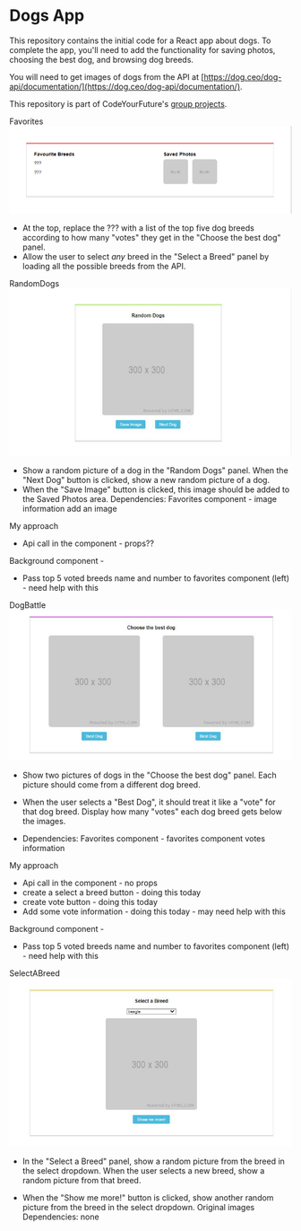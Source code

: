 # Dogs App

This repository contains the initial code for a React app about dogs. To complete the app, you'll need to add the functionality for saving photos, choosing the best dog, and browsing dog breeds.

You will need to get images of dogs from the API at [https://dog.ceo/dog-api/documentation/](https://dog.ceo/dog-api/documentation/).

This repository is part of CodeYourFuture's [group projects](https://github.com/CodeYourFuture/group-projects).  


Favorites
![Screenshot of project](favorites.png)
- At the top, replace the ??? with a list of the top five dog breeds according to how many "votes" they get in the "Choose the best dog" panel.
- Allow the user to select _any_ breed in the "Select a Breed" panel by loading all the possible breeds from the API.

RandomDogs
![Screenshot of project](RandomDogs.png)
- Show a random picture of a dog in the "Random Dogs" panel. When the "Next Dog" button is clicked, show a new random picture of a dog.
- When the "Save Image" button is clicked, this image should be added to the Saved Photos area.
    Dependencies: Favorites component - image information 
    add an image

 My approach
- Api call in the component  - props??

Background component - 
- Pass top 5 voted breeds name and number to favorites component (left) - need help with this 


DogBattle
![Screenshot of project](DogBattle.png)
- Show two pictures of dogs in the "Choose the best dog" panel. Each picture should come from a different dog breed. 
- When the user selects a "Best Dog", it should treat it like a "vote" for that dog breed. Display how many "votes" each dog breed gets below the images. 

- Dependencies: Favorites component - favorites component votes information 
 
My approach
- Api call in the component  - no props
- create a select a breed button  - doing this today 
- create vote button  - doing this today 
- Add some vote information - doing this today - may need help with this 

Background component - 
- Pass top 5 voted breeds name and number to favorites component (left) - need help with this 
 

SelectABreed
![Screenshot of project](SelectABreed.png)
- In the "Select a Breed" panel, show a random picture from the breed in the select dropdown. When the user selects a new breed, show a random picture from that breed.

- When the "Show me more!" button is clicked, show another random picture from the breed in the select dropdown.
Original images 
    Dependencies: none


<!-- ![Screenshot of project](screenshot-1.png)
![Screenshot of project](screenshot-2.png)


## What you need to do

- Show a random picture of a dog in the "Random Dogs" panel. When the "Next Dog" button is clicked, show a new random picture of a dog.
- When the "Save Image" button is clicked, this image should be added to the Saved Photos area.
- Show two pictures of dogs in the "Choose the best dog" panel. Each picture should come from a different dog breed. When the user selects a "Best Dog", it should treat it like a "vote" for that dog breed. Display how many "votes" each dog breed gets below the images.

- In the "Select a Breed" panel, show a random picture from the breed in the select dropdown. When the user selects a new breed, show a random picture from that breed.

- When the "Show me more!" button is clicked, show another random picture from the breed in the select dropdown.

## Stretch goals
- At the top, replace the ??? with a list of the top five dog breeds according to how many "votes" they get in the "Choose the best dog" panel.
- Allow the user to select _any_ breed in the "Select a Breed" panel by loading all the possible breeds from the API. -->
